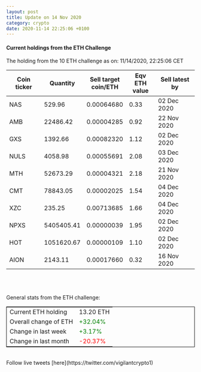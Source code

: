 ```yaml
---
layout: post
title: Update on 14 Nov 2020
category: crypto
date: 2020-11-14 22:25:06 +0100
---
```

<!-- Global site tag (gtag.js) - Google Analytics -->
<script async src="https://www.googletagmanager.com/gtag/js?id=UA-103831149-5"></script>
<script>
  window.dataLayer = window.dataLayer || [];
  function gtag(){dataLayer.push(arguments);}
  gtag('js', new Date());

  gtag('config', 'UA-103831149-5');
</script>


#### Current holdings from the ETH Challenge

The holding from the 10 ETH challenge as on: 11/14/2020, 22:25:06 CET

|Coin ticker|Quantity|Sell target<br>coin/ETH|Eqv ETH<br>value|Sell latest by|
|-----------|--------|-----------|-----------|--------------|
NAS|529.96|  0.00064680|0.33|02 Dec 2020|
AMB|22486.42|  0.00004285|0.92|22 Nov 2020|
GXS|1392.66|  0.00082320|1.12|02 Dec 2020|
NULS|4058.98|  0.00055691|2.08|03 Dec 2020|
MTH|52673.29|  0.00004321|2.18|21 Nov 2020|
CMT|78843.05|  0.00002025|1.54|04 Dec 2020|
XZC|235.25|  0.00713685|1.66|04 Dec 2020|
NPXS|5405405.41|  0.00000039|1.95|02 Dec 2020|
HOT|1051620.67|  0.00000109|1.10|02 Dec 2020|
AION|2143.11|  0.00017660|0.32|16 Nov 2020|

<br>
<br>
<br>
General stats from the ETH challenge:

<table style="border:1px solid black;margin-left:auto;margin-right:auto;">
	<tbody>
	<tr>
		<td>Current ETH holding</td>
		<td>     13.20 ETH</td>
	</tr>
	<tr>
		<td>Overall change of ETH</td>
		<td><font color="green">+32.04%</font></td>
	</tr>
	<tr>
		<td>Change in last week</td>
		<td><font color="green">+3.17%</font></td>
	</tr>
	<tr>
		<td>Change in last month</td>
		<td><font color="red">-20.37%</font></td>
	</tr>
	</tbody>
</table>

<br>
Follow live tweets [here](https://twitter.com/vigilantcrypto1)
<br>
<br>